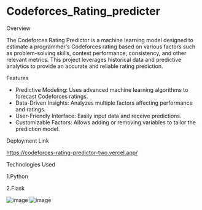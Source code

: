 # Codeforces_Rating_predicter

Overview

The Codeforces Rating Predictor is a machine learning model designed to estimate a programmer's Codeforces rating based on various factors such as problem-solving skills, contest performance, consistency, and other relevant metrics. This project leverages historical data and predictive analytics to provide an accurate and reliable rating prediction.

Features

* Predictive Modeling: Uses advanced machine learning algorithms to forecast Codeforces ratings.
* Data-Driven Insights: Analyzes multiple factors affecting performance and ratings.
* User-Friendly Interface: Easily input data and receive predictions.
* Customizable Factors: Allows adding or removing variables to tailor the prediction model.
  
Deployment Link

https://codeforces-rating-predictor-two.vercel.app/

Technologies Used

1.Python

2.Flask

![image](https://github.com/user-attachments/assets/b4209cf6-54ea-4d03-a3e7-b7ea5702c623)
![image](https://github.com/user-attachments/assets/7bdcbba9-d188-43a3-93a7-9f0f957cc694)
